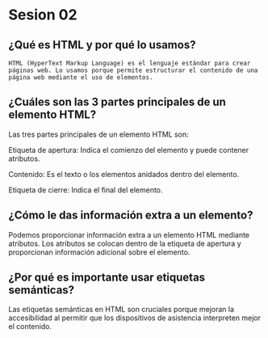   # Sesion 02
 ## ¿Qué es HTML y por qué lo usamos?

    HTML (HyperText Markup Language) es el lenguaje estándar para crear páginas web. Lo usamos porque permite estructurar el contenido de una página web mediante el uso de elementos.

 ## ¿Cuáles son las 3 partes principales de un elemento HTML?

Las tres partes principales de un elemento HTML son:

Etiqueta de apertura: Indica el comienzo del elemento y puede contener atributos. 

Contenido: Es el texto o los elementos anidados dentro del elemento.

Etiqueta de cierre: Indica el final del elemento.

  ## ¿Cómo le das información extra a un elemento?

Podemos proporcionar información extra a un elemento HTML mediante atributos. Los atributos se colocan dentro de la etiqueta de apertura y proporcionan información adicional sobre el elemento. 

  ## ¿Por qué es importante usar etiquetas semánticas?

Las etiquetas semánticas en HTML son cruciales porque mejoran la accesibilidad al permitir que los dispositivos de asistencia interpreten mejor el contenido.